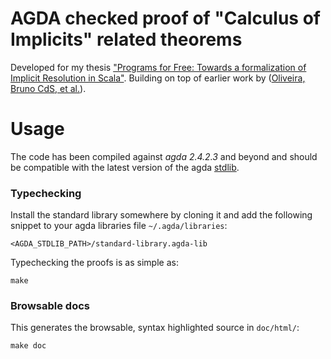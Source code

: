 # AGDA checked proof of "Calculus of Implicits" related theorems

Developed for my thesis ["Programs for Free: Towards a formalization of Implicit Resolution in Scala"](http://repository.tudelft.nl/islandora/object/uuid:aef3c8fc-677a-4ecd-8850-d9d76937ba6f?collection=education]).
Building on top of earlier work by ([Oliveira, Bruno CdS, et al.](http://ropas.snu.ac.kr/~wtchoi/paper/pldi12.pdf)).

# Usage

The code has been compiled against *agda 2.4.2.3* and beyond and should be compatible with the latest version
of the agda [stdlib](https://github.com/agda/agda-stdlib).

### Typechecking

Install the standard library somewhere by cloning it and add the following snippet to your agda libraries file
`~/.agda/libraries`:

    <AGDA_STDLIB_PATH>/standard-library.agda-lib

Typechecking the proofs is as simple as:

    make

### Browsable docs

This generates the browsable, syntax highlighted source in `doc/html/`:

    make doc
